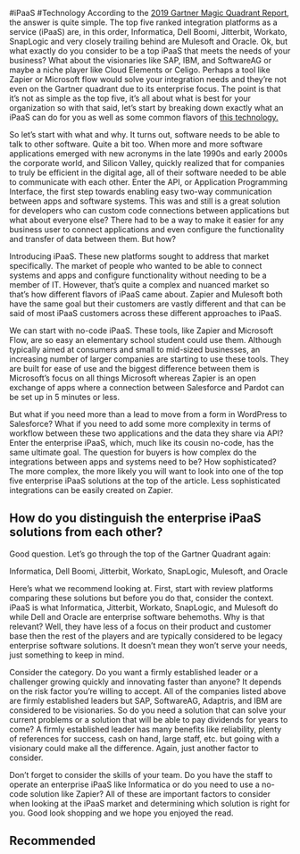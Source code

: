 #iPaaS
#Technology 
According to the [2019 Gartner Magic Quadrant Report](https://www.gartner.com/doc/3907109), the answer is quite simple. The top five ranked integration platforms as a service (iPaaS) are, in this order, Informatica, Dell Boomi, Jitterbit, Workato, SnapLogic and very closely trailing behind are Mulesoft and Oracle. Ok, but what exactly do you consider to be a top iPaaS that meets the needs of your business? What about the visionaries like SAP, IBM, and SoftwareAG or maybe a niche player like Cloud Elements or Celigo. Perhaps a tool like Zapier or Microsoft flow would solve your integration needs and they’re not even on the Gartner quadrant due to its enterprise focus. The point is that it’s not as simple as the top five, it’s all about what is best for your organization so with that said, let’s start by breaking down exactly what an iPaaS can do for you as well as some common flavors of [this technology.](https://www.processmaker.com/resources/customer-success/blog/the-curious-world-of-integration-platforms-as-a-service-ipaas/)

So let’s start with what and why. It turns out, software needs to be able to talk to other software. Quite a bit too. When more and more software applications emerged with new acronyms in the late 1990s and early 2000s the corporate world, and Silicon Valley, quickly realized that for companies to truly be efficient in the digital age, all of their software needed to be able to communicate with each other. Enter the API, or Application Programming Interface, the first step towards enabling easy two-way communication between apps and software systems. This was and still is a great solution for developers who can custom code connections between applications but what about everyone else? There had to be a way to make it easier for any business user to connect applications and even configure the functionality and transfer of data between them. But how? 

Introducing iPaaS. These new platforms sought to address that market specifically. The market of people who wanted to be able to connect systems and apps and configure functionality without needing to be a member of IT. However, that’s quite a complex and nuanced market so that’s how different flavors of iPaaS came about. Zapier and Mulesoft both have the same goal but their customers are vastly different and that can be said of most iPaaS customers across these different approaches to iPaaS.

We can start with no-code iPaaS. These tools, like Zapier and Microsoft Flow, are so easy an elementary school student could use them. Although typically aimed at consumers and small to mid-sized businesses, an increasing number of larger companies are starting to use these tools. They are built for ease of use and the biggest difference between them is Microsoft’s focus on all things Microsoft whereas Zapier is an open exchange of apps where a connection between Salesforce and Pardot can be set up in 5 minutes or less.

But what if you need more than a lead to move from a form in WordPress to Salesforce? What if you need to add some more complexity in terms of workflow between these two applications and the data they share via API? Enter the enterprise iPaaS, which, much like its cousin no-code, has the same ultimate goal. The question for buyers is how complex do the integrations between apps and systems need to be? How sophisticated? The more complex, the more likely you will want to look into one of the top five enterprise iPaaS solutions at the top of the article. Less sophisticated integrations can be easily created on Zapier.

## How do you distinguish the enterprise iPaaS solutions from each other?

Good question. Let’s go through the top of the Gartner Quadrant again:

Informatica, Dell Boomi, Jitterbit, Workato, SnapLogic, Mulesoft, and Oracle

Here’s what we recommend looking at. First, start with review platforms comparing these solutions but before you do that, consider the context. iPaaS is what Informatica, Jitterbit, Workato, SnapLogic, and Mulesoft do while Dell and Oracle are enterprise software behemoths. Why is that relevant? Well, they have less of a focus on their product and customer base then the rest of the players and are typically considered to be legacy enterprise software solutions. It doesn’t mean they won’t serve your needs, just something to keep in mind.

Consider the category. Do you want a firmly established leader or a challenger growing quickly and innovating faster than anyone? It depends on the risk factor you’re willing to accept. All of the companies listed above are firmly established leaders but SAP, SoftwareAG, Adaptris, and IBM are considered to be visionaries. So do you need a solution that can solve your current problems or a solution that will be able to pay dividends for years to come? A firmly established leader has many benefits like reliability, plenty of references for success, cash on hand, large staff, etc. but going with a visionary could make all the difference. Again, just another factor to consider.

Don’t forget to consider the skills of your team. Do you have the staff to operate an enterprise iPaaS like Informatica or do you need to use a no-code solution like Zapier? All of these are important factors to consider when looking at the iPaaS market and determining which solution is right for you. Good look shopping and we hope you enjoyed the read.

## Recommended